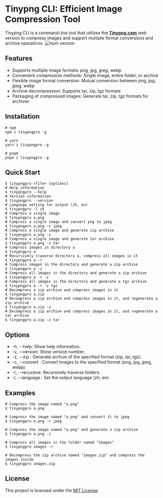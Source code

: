 # Tinypng CLI: Efficient Image Compression Tool

Tinypng CLI is a command-line tool that utilizes the **[Tinypng.com](https://tinypng.com/)** web version to compress images and support multiple format conversions and archive operations.
<img src="https://img.shields.io/npm/v/tinypngpro?style=flat-square" alt="npm version" />

## Features

- Supports multiple image formats: png, jpg, jpeg, webp
- Convenient compression methods: Single image, entire folder, or archive
- Flexible image format conversion: Mutual conversion between png, jpg, jpeg, webp
- Archive decompression: Supports tar, zip, tgz formats
- Packaging of compressed images: Generate tar, zip, tgz formats for archives

## Installation

```shell
# npm
npm i tinypngpro -g

# yarn
yarn i tinypngpro -g

# pnpm
pnpm i tinypngpro -g
```

## Quick Start

```shell
$ tinypngpro <file> [options]
# Help information
$ tinypngpro --help
# Version information
$ tinypngpro --version
# Language setting for output (zh, en)
$ tinypngpro -l zh
# Compress a single image
$ tinypngpro a.png
# Compress a single image and convert png to jpeg
$ tinypngpro a.png -c jpeg
# Compress a single image and generate zip archive
$ tinypngpro a.png -z
# Compress a single image and generate tar archive
$ tinypngpro a.png -z tar
# Compress images in directory a
$ tinypngpro a
# Recursively traverse directory a, compress all images in it
$ tinypngpro a -r
# Compress images in the directory and generate a zip archive
$ tinypngpro a -z
# Compress all images in the directory and generate a zip archive
$ tinypngpro a -r -z
# Compress all images in the directory and generate a tgz archive
$ tinypngpro a -r -z tgz
# Decompress a zip archive and compress images in it
$ tinypngpro a.zip
# Decompress a zip archive and compress images in it, and regenerate a zip archive
$ tinypngpro a.zip -z
# Decompress a zip archive and compress images in it, and regenerate a tar archive
$ tinypngpro a.zip -z tar
```

## Options

- -h, --help: Show help information.
- -v, --version: Show version number.
- -z, --zip : Generate archive of the specified format (zip, tar, tgz).
- -c, --convert : Convert images to the specified format (png, jpg, jpeg, webp).
- -r, --recursive: Recursively traverse folders.
- -l, --language : Set the output language (zh, en).

## Examples

```shell
# Compress the image named "a.png"
$ tinypngpro a.png

# Compress the image named "a.png" and convert it to jpeg
$ tinypngpro a.png -c jpeg

# Compress the image named "a.png" and generate a zip archive
$ tinypngpro a.png -z

# Compress all images in the folder named "images"
$ tinypngpro images -r

# Decompress the zip archive named "images.zip" and compress the images inside
$ tinypngpro images.zip
```

## License

This project is licensed under the [MIT License](https://github.com/harichu/tinypngpro/blob/master/LICENSE).